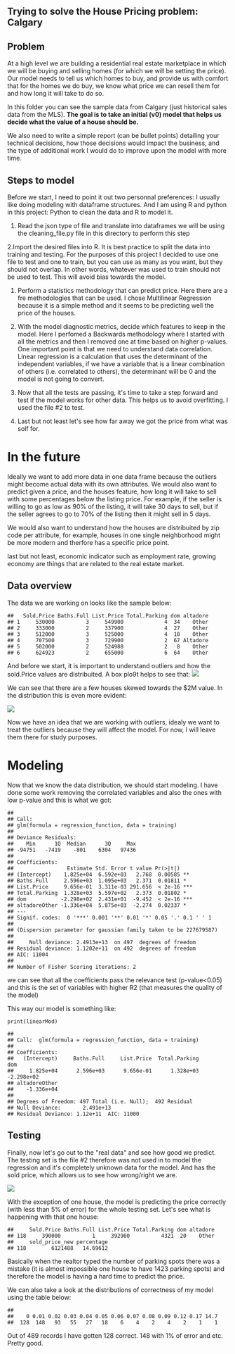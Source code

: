 Trying to solve the House Pricing problem: Calgary
--------------------------------------------------

Problem
-------

At a high level we are building a residential real estate marketplace in
which we will be buying and selling homes (for which we will be setting
the price). Our model needs to tell us which homes to buy, and provide
us with comfort that for the homes we do buy, we know what price we can
resell them for and how long it will take to do so.

In this folder you can see the sample data from Calgary (just historical
sales data from the MLS). **The goal is to take an initial (v0) model
that helps us decide what the value of a house should be.**

We also need to write a simple report (can be bullet points) detailing
your technical decisions, how those decisions would impact the business,
and the type of additional work I would do to improve upon the model
with more time.

Steps to model
--------------

Before we start, I need to point it out two personnal preferences: I
usually like doing modeling with dataframe structures. And I am using R
and python in this project: Python to clean the data and R to model it.

1.  Read the json type of file and translate into dataframes we will be
    using the cleaning\_file.py file in this directory to perform this
    step

2.Import the desired files into R. It is best practice to split the data
into training and testing. For the purposes of this project I decided to
use one file to test and one to train, but you can use as many as you
want, but they should not overlap. In other words, whatever was used to
train should not be used to test. This will avoid bias towards the
model.

1.  Perform a statistics methodology that can predict price. Here there
    are a fre methodologies that can be used. I chose Multilinear
    Regression because it is a simple method and it seems to be
    predicting well the price of the houses.

2.  With the model diagnostic metrics, decide which features to keep in
    the model. Here I perfomed a Backwards methodology where I started
    with all the metrics and then I removed one at time based on
    higher p-values. One important point is that we need to understand
    data correlation. Linear regression is a calculation that uses the
    determinant of the independent variables, if we have a variable that
    is a linear combination of others (i.e. correlated to others), the
    determinant will be 0 and the model is not going to convert.

3.  Now that all the tests are passing, it's time to take a step forward
    and test if the model works for other data. This helps us to
    avoid overfitting. I used the file \#2 to test.

4.  Last but not least let's see how far away we got the price from what
    was solf for.

In the future
=============

Ideally we want to add more data in one data frame because the outliers
might become actual data with its own attributes. We would also want to
predict given a price, and the houses feature, how long it will take to
sell with some percentages below the listing price. For example, if the
seller is willing to go as low as 90% of the listing, it will take 30
days to sell, but if the seller agrees to go to 70% of the listing then
it might sell in 5 days.

We would also want to understand how the houses are distribuited by zip
code per attribute, for example, houses in one single neighborhood might
be more modern and therfore has a specific price point.

last but not least, economic indicator such as employment rate, growing
economy are things that are related to the real estate market.

Data overview
-------------

The data we are working on looks like the sample below:

    ##   Sold.Price Baths.Full List.Price Total.Parking dom altadore
    ## 1     530000          3     549900             4  34    Other
    ## 2     333000          2     337900             4  27    Other
    ## 3     512000          3     525000             4  18    Other
    ## 4     707500          3     729900             2  67 Altadore
    ## 5     502000          2     524988             2   8    Other
    ## 6     624923          2     655000             6  64    Other

And before we start, it is important to understand outliers and how the
sold.Price values are distribuited. A box plo9t helps to see that:
![](readme_files/figure-markdown_strict/unnamed-chunk-2-1.png)

We can see that there are a few houses skewed towards the $2M value. In
the distribution this is even more evident:

![](readme_files/figure-markdown_strict/unnamed-chunk-3-1.png)

Now we have an idea that we are working with outliers, idealy we want to
treat the outliers because they will affect the model. For now, I will
leave them there for study purposes.

Modeling
========

Now that we know the data distribution, we should start modeling. I have
done some work removing the correlated variables and also the ones with
low p-value and this is what we got:

    ## 
    ## Call:
    ## glm(formula = regression_function, data = training)
    ## 
    ## Deviance Residuals: 
    ##    Min      1Q  Median      3Q     Max  
    ## -94751   -7419    -801    6304   97436  
    ## 
    ## Coefficients:
    ##                 Estimate Std. Error t value Pr(>|t|)    
    ## (Intercept)    1.825e+04  6.592e+03   2.768  0.00585 ** 
    ## Baths.Full     2.596e+03  1.095e+03   2.371  0.01811 *  
    ## List.Price     9.656e-01  3.311e-03 291.656  < 2e-16 ***
    ## Total.Parking  1.328e+03  5.597e+02   2.373  0.01802 *  
    ## dom           -2.298e+02  2.431e+01  -9.452  < 2e-16 ***
    ## altadoreOther -1.336e+04  5.875e+03  -2.274  0.02337 *  
    ## ---
    ## Signif. codes:  0 '***' 0.001 '**' 0.01 '*' 0.05 '.' 0.1 ' ' 1
    ## 
    ## (Dispersion parameter for gaussian family taken to be 227679587)
    ## 
    ##     Null deviance: 2.4913e+13  on 497  degrees of freedom
    ## Residual deviance: 1.1202e+11  on 492  degrees of freedom
    ## AIC: 11004
    ## 
    ## Number of Fisher Scoring iterations: 2

we can see that all the coefficients pass the relevance test
(p-value&lt;0.05) and this is the set of variables with higher R2 (that
measures the quality of the model)

This way our model is something like:

    print(linearMod) 

    ## 
    ## Call:  glm(formula = regression_function, data = training)
    ## 
    ## Coefficients:
    ##   (Intercept)     Baths.Full     List.Price  Total.Parking            dom  
    ##     1.825e+04      2.596e+03      9.656e-01      1.328e+03     -2.298e+02  
    ## altadoreOther  
    ##    -1.336e+04  
    ## 
    ## Degrees of Freedom: 497 Total (i.e. Null);  492 Residual
    ## Null Deviance:       2.491e+13 
    ## Residual Deviance: 1.12e+11  AIC: 11000

Testing
-------

Finally, now let's go out to the "real data" and see how good we
predict. The testing set is the file \#2 therefore was not used in to
model the regression and it's completely unknown data for the model. And
has the sold price, which allows us to see how wrong/right we are.

![](readme_files/figure-markdown_strict/unnamed-chunk-6-1.png)

With the exception of one house, the model is predicting the price
correctly (with less than 5% of error) for the whole testing set. Let's
see what is happening with that one house:

    ##     Sold.Price Baths.Full List.Price Total.Parking dom altadore
    ## 118     390000          1     392900          4321  20    Other
    ##     sold_price_new percentage
    ## 118        6121488   14.69612

Basically when the realtor typed the number of parking spots there was a
mistake (it is almost impossible one house to have 1423 parking spots)
and therefore the model is having a hard time to predict the price.

We can also take a look at the distributions of correctness of my model
using the table below:

    ## 
    ##    0 0.01 0.02 0.03 0.04 0.05 0.06 0.07 0.08 0.09 0.12 0.17 14.7 
    ##  128  148   93   55   27   18    6    4    2    4    2    1    1

Out of 489 records I have gotten 128 correct. 148 with 1% of error and
etc. Pretty good.
